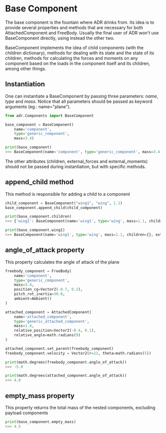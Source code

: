 # Base Component

The base component is the fountain where ADR drinks from. Its idea is to provide
several properties and methods that are necessary for both AttachedComponent and
FreeBody. Usually the final user of ADR won't use BaseComponent directly, using instead the other two.

BaseComponent implements the idea of child components (with the children dictionary), methods for dealing with its state and the state of its children, methods for calculating the forces and moments on any component based on the loads in the component itself and its children, among other things.

## Instantiation
One can instantiate a BaseComponent by passing three parameters: *name*, *type* and *mass*. Notice that all parameters should be passed as keyword arguments (eg.: name="plane").
``` python
from adr.Components import BaseComponent

base_component = BaseComponent(
    name='component',
    type='generic_component',
    mass=3.4)

print(base_component)
>>> BaseComponent(name='component', type='generic_component', mass=3.4, children={}, external_forces={}, external_moments={})
```

The other attributes (children, external_forces and external_moments) should not be passed during instantiation, but with specific methods.

## append_child method
This method is responsible for adding a child to a component
``` python
child_component = BaseComponent("wing1", "wing", 1.1)
base_component.append_child(child_component)

print(base_component.children)
>>> {'wing1': BaseComponent(name='wing1', type='wing', mass=1.1, children={}, external_forces={}, external_moments={})}

print(base_component.wing1)
>>> BaseComponent(name='wing1', type='wing', mass=1.1, children={}, external_forces={}, external_moments={})
```
## angle_of_attack property
This property calculates the angle of attack of the plane
```python
freebody_component = FreeBody(
    name='component',
    type='generic_component',
    mass=3.4,
    position_cg=Vector2(-0.7, 0.2),
    pitch_rot_inertia=30.0,
    ambient=Ambient()
)

attached_component = AttachedComponent(
    name='attached_component',
    type='generic_attached_component',
    mass=1.4,
    relative_position=Vector2(-0.4, 0.1),
    relative_angle=math.radians(9)
)

attached_component.set_parent(freebody_component)
freebody_component.velocity = Vector2(r=12, theta=math.radians(5))

print(math.degrees(freebody_component.angle_of_attack))
>>> -5.0

print(math.degrees(attached_component.angle_of_attack))
>>> 4.0
```

## empty_mass property
This property returns the total mass of the nested components, excluding payload components
```python
print(base_component.empty_mass)
>>> 4.5
```

